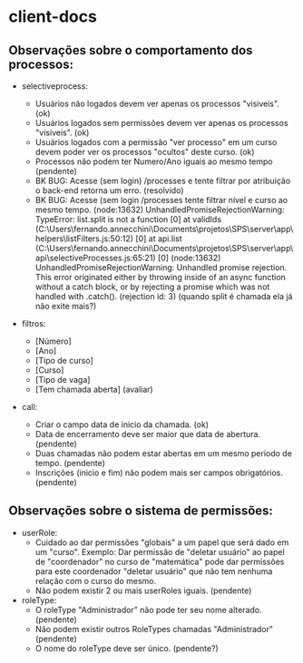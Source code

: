 # client-docs

## Observações sobre o comportamento dos processos:
- selectiveprocess:
  - Usuários não logados devem ver apenas os processos "visiveis". (ok)
  - Usuários logados sem permissões devem ver apenas os processos "visiveis". (ok)
  - Usuários logados com a permissão "ver processo" em um curso devem poder ver os processos "ocultos" deste curso. (ok)
  - Processos não podem ter Numero/Ano iguais ao mesmo tempo (pendente)
  - BK BUG: Acesse (sem login) /processes e tente filtrar por atribuição o back-end retorna um erro. (resolvido)
  - BK BUG: Acesse (sem login /processes tente filtrar nível e curso ao mesmo tempo.
  (node:13632) UnhandledPromiseRejectionWarning: TypeError: list.split is not a function
[0]     at validIds (C:\Users\fernando.annecchini\Documents\projetos\SPS\server\app\helpers\listFilters.js:50:12)
[0]     at api.list (C:\Users\fernando.annecchini\Documents\projetos\SPS\server\app\api\selectiveProcesses.js:65:21)
[0] (node:13632) UnhandledPromiseRejectionWarning: Unhandled promise rejection. This error originated either by throwing inside of an async function without a catch block, or by rejecting a promise which was not handled with .catch(). (rejection id: 3)
(quando split é chamada ela já não exite mais?)
  
- filtros:
  - [Número]
  - [Ano]
  - [Tipo de curso]
  - [Curso]
  - [Tipo de vaga]
  - [Tem chamada aberta] (avaliar)
  
- call:
  - Criar o campo data de inicio da chamada. (ok)
  - Data de encerramento deve ser maior que data de abertura. (pendente)
  - Duas chamadas não podem estar abertas em um mesmo periodo de tempo. (pendente)
  - Inscrições (inicio e fim) não podem mais ser campos obrigatórios. (pendente)

## Observações sobre o sistema de permissões:
- userRole:
  - Cuidado ao dar permissões "globais" a um papel que será dado em um "curso". Exemplo: Dar permissão de "deletar usuário" ao papel de "coordenador" no curso de "matemática" pode dar permissões para este coordenador "deletar usuário" que não tem nenhuma relação com o curso do mesmo.
  - Não podem existir 2 ou mais userRoles iguais. (pendente)
- roleType:
  - O roleType "Administrador" não pode ter seu nome alterado. (pendente)
  - Não podem existir outros RoleTypes chamadas "Administrador" (pendente)
  - O nome do roleType deve ser único. (pendente?)
